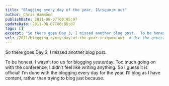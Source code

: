 ```yaml
---
title: "Blogging every day of the year, I&rsquo;m out"
author: Chris Hammond
publishDate: 2011-08-07T00:05:07
updateDate: 2011-08-07T00:05:07
tags: []
excerpt: "So there goes Day 3, I missed another blog post.  To be honest, I wasn’t too up for blogging yesterday. Too much going on with the conference, I didn’t feel like writing anything. So I guess it is official! I’m done with the blogging every day for the year. I’ll blog as I have content, rather than trying to blog just because."
url: /2011/blogging-every-day-of-the-year-irsquom-out  # Use the generated URL with year
---
```

<p>So there goes Day 3, I missed another blog post.</p>  <p>To be honest, I wasn’t too up for blogging yesterday. Too much going on with the conference, I didn’t feel like writing anything. So I guess it is official! I’m done with the blogging every day for the year. I’ll blog as I have content, rather than trying to blog just because.</p>
